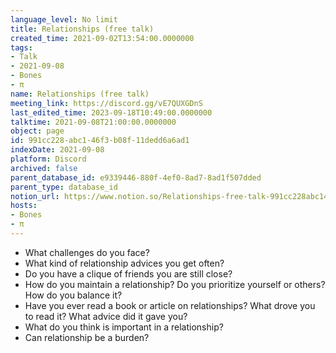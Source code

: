 ```yaml
---
language_level: No limit
title: Relationships (free talk)
created_time: 2021-09-02T13:54:00.0000000
tags:
- Talk
- 2021-09-08
- Bones
- π
name: Relationships (free talk)
meeting_link: https://discord.gg/vE7QUXGDnS
last_edited_time: 2023-09-18T10:49:00.0000000
talktime: 2021-09-08T21:00:00.0000000
object: page
id: 991cc228-abc1-46f3-b08f-11dedd6a6ad1
indexDate: 2021-09-08
platform: Discord
archived: false
parent_database_id: e9339446-880f-4ef0-8ad7-8ad1f507dded
parent_type: database_id
notion_url: https://www.notion.so/Relationships-free-talk-991cc228abc146f3b08f11dedd6a6ad1
hosts:
- Bones
- π
---
```



   - What challenges do you face?
   - What kind of relationship advices you get often?
   - Do you have a clique of friends you are still close?
   - How do you maintain a relationship? Do you prioritize yourself or others? How do you balance it?
   - Have you ever read a book or article on relationships? What drove you to read it? What advice did it gave you?
   - What do you think is important in a relationship?
   - Can relationship be a burden?










